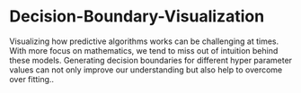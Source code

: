 # Decision-Boundary-Visualization
Visualizing how predictive algorithms works can be challenging at times. With more focus on mathematics, we tend to miss out of intuition behind these models. Generating decision boundaries for different hyper parameter values can not only improve our understanding but also help to overcome over fitting..
